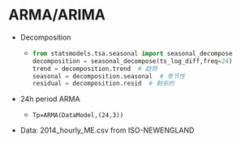 # ARMA/ARIMA

- Decomposition

  - ```python
    from statsmodels.tsa.seasonal import seasonal_decompose
    decomposition = seasonal_decompose(ts_log_diff,freq=24)
    trend = decomposition.trend  # 趋势
    seasonal = decomposition.seasonal  # 季节性
    residual = decomposition.resid  # 剩余的
    ```

- 24h period ARMA

  - `Tp=ARMA(DataModel,(24,3))`

- Data: 2014_hourly_ME.csv from ISO-NEWENGLAND 
